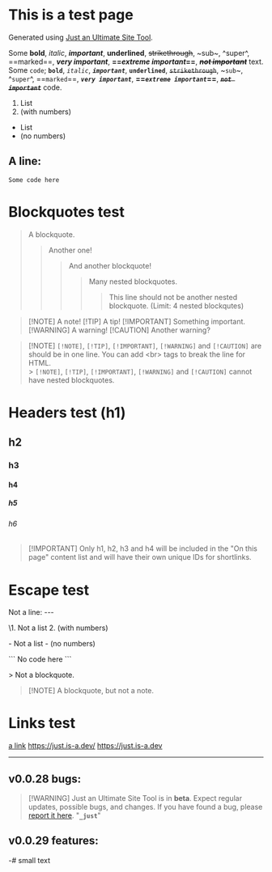 # This is a test page
Generated using [Just an Ultimate Site Tool](https://just.is-a.dev/).

Some **bold**, *italic*, ***important***, __underlined__, ~~strikethrough~~, ~sub~, ^super^, ==marked==, __***very important***__, __==***extreme important***==__, ~~***not important***~~ text.
Some `code`; **`bold`**, *`italic`*, ***`important`***, __`underlined`__, ~~`strikethrough`~~, ~`sub`~, ^`super`^, ==`marked`==, __***`very important`***__, __==***`extreme important`***==__, ~~***`not important`***~~ code.

1. List
2. (with numbers)

- List
- (no numbers)

A line:
---

```
Some code here
```

# Blockquotes test
> A blockquote.
> > Another one!
> > > And another blockquote!
> > > > Many nested blockquotes.
> > > > > This line should not be another nested blockquote. (Limit: 4 nested blockqutes)

> [!NOTE] A note!
> [!TIP] A tip!
> [!IMPORTANT] Something important.
> [!WARNING] A warning!
> [!CAUTION] Another warning?

> [!NOTE] `[!NOTE]`, `[!TIP]`, `[!IMPORTANT]`, `[!WARNING]` and `[!CAUTION]` are should be in one line. You can add \<br> tags to break the line for HTML. <br> > `[!NOTE]`, `[!TIP]`, `[!IMPORTANT]`, `[!WARNING]` and `[!CAUTION]` cannot have nested blockquotes.

# Headers test (h1)
## h2
### h3
#### h4
##### h5
###### h6
> [!IMPORTANT] Only h1, h2, h3 and h4 will be included in the "On this page" content list and will have their own unique IDs for shortlinks.

# Escape test
Not a line:
\---

\1. Not a list
2\. (with numbers)

\- Not a list
\- (no numbers)

\`\`\`
No code here
\`\`\`

\> Not a blockquote.

> \[!NOTE] A blockquote, but not a note.

# Links test
[a link](https://just.is-a.dev/ "link title")
<https://just.is-a.dev/>
https://just.is-a.dev

---

## v0.0.28 bugs:
> [!WARNING] Just an Ultimate Site Tool is in **beta**. Expect regular updates, possible bugs, and changes. If you have found a bug, please [report it here](https://github.com/js-just/_just/issues/new?labels=bug&template=bug.md).
"**`_just`**"

## v0.0.29 features:
-# small text